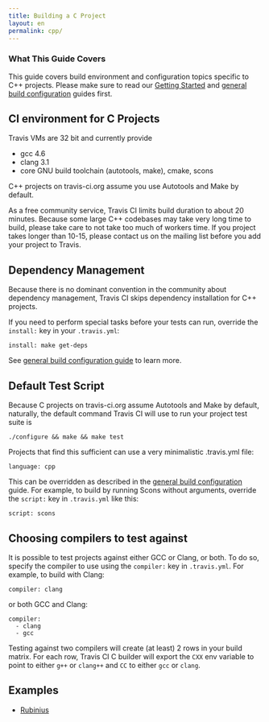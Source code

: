 ```yaml
---
title: Building a C Project
layout: en
permalink: cpp/
---
```


### What This Guide Covers

This guide covers build environment and configuration topics specific to C++ projects. Please make sure to read our [Getting Started](/docs/user/getting-started/) and [general build configuration](/docs/user/build-configuration/) guides first.

## CI environment for C Projects

Travis VMs are 32 bit and currently provide

 * gcc 4.6
 * clang 3.1
 * core GNU build toolchain (autotools, make), cmake, scons

C++ projects on travis-ci.org assume you use Autotools and Make by default.

As a free community service, Travis CI limits build duration to about 20 minutes. Because some large C++ codebases may take very long time to build,
please take care to not take too much of workers time. If you project takes longer than 10-15, please contact us on the mailing list
before you add your project to Travis.

## Dependency Management

Because there is no dominant convention in the community about dependency management, Travis CI skips dependency installation
for C++ projects. 

If you need to perform special tasks before your tests can run, override the `install:` key in your `.travis.yml`:

    install: make get-deps

See [general build configuration guide](/docs/user/build-configuration/) to learn more.



## Default Test Script

Because C projects on travis-ci.org assume Autotools and Make by default, naturally, the default command Travis CI will use to
run your project test suite is

    ./configure && make && make test

Projects that find this sufficient can use a very minimalistic .travis.yml file:

    language: cpp

This can be overridden as described in the [general build configuration](/docs/user/build-configuration/) guide. For example, to build
by running Scons without arguments, override the `script:` key in `.travis.yml` like this:

    script: scons


## Choosing compilers to test against

It is possible to test projects against either GCC or Clang, or both. To do so, specify the compiler to use using the `compiler:` key
in `.travis.yml`. For example, to build with Clang:

    compiler: clang

or both GCC and Clang:

    compiler:
      - clang
      - gcc

Testing against two compilers will create (at least) 2 rows in your build matrix. For each row, Travis CI C builder will export the `CXX`
env variable to point to either `g++` or `clang++` and `CC` to either `gcc` or `clang`.


## Examples

 * [Rubinius](https://github.com/rubinius/rubinius/blob/master/.travis.yml)
